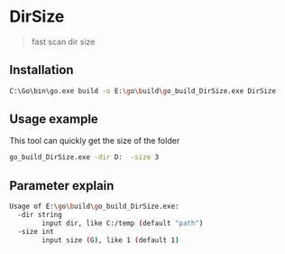 # DirSize
> fast scan dir size

## Installation

```sh
C:\Go\bin\go.exe build -o E:\go\build\go_build_DirSize.exe DirSize
```

## Usage example
This tool can quickly get the size of the folder
```sh
go_build_DirSize.exe -dir D:  -size 3
```

## Parameter explain
```sh
Usage of E:\go\build\go_build_DirSize.exe:
  -dir string
    	input dir, like C:/temp (default "path")
  -size int
    	input size (G), like 1 (default 1)
```





